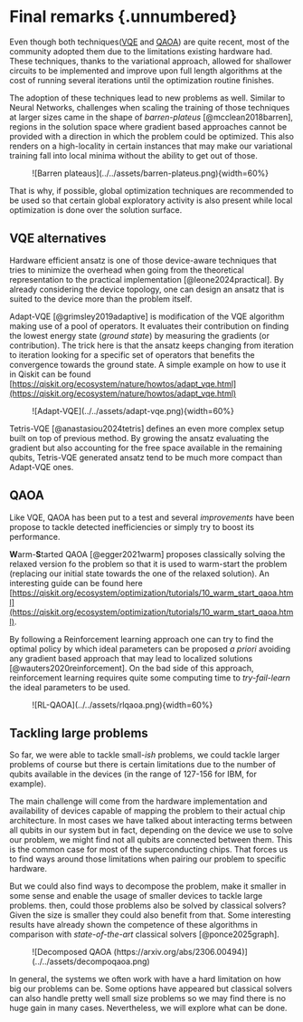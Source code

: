 # Final remarks {.unnumbered}

Even though both techniques([VQE](vqe.md) and [QAOA](qaoa.md)) are quite recent, most of the community adopted them due to the limitations existing hardware had. These techniques, thanks to the variational approach, allowed for shallower circuits to be implemented and improve upon full length algorithms at the cost of running several iterations until the optimization routine finishes.

The adoption of these techniques lead to new problems as well. Similar to Neural Networks, challenges when scaling the training of those techniques at larger sizes came in the shape of _barren-plateus_ [@mcclean2018barren], regions in the solution space where gradient based approaches cannot be provided with a direction in which the problem could be optimized. This also renders on a high-locality in certain instances that may make our variational training fall into local minima without the ability to get out of those.

<figure markdown>
![Barren plateaus](../../assets/barren-plateus.png){width=60%}
</figure>

That is why, if possible, global optimization techniques are recommended to be used so that certain global exploratory activity is also present while local optimization is done over the solution surface.

## VQE alternatives

Hardware efficient ansatz is one of those device-aware techniques that tries to minimize the overhead when going from the theoretical representation to the practical implementation [@leone2024practical]. By already considering the device topology, one can design an ansatz that is suited to the device more than the problem itself.

Adapt-VQE [@grimsley2019adaptive] is modification of the VQE algorithm making use of a pool of operators. It evaluates their contribution on finding the lowest energy state (_ground state_) by measuring the gradients (or contribution). The trick here is that the ansatz keeps changing from iteration to iteration looking for a specific set of operators that benefits the convergence towards the ground state. A simple example on how to use it in Qiskit can be found [https://qiskit.org/ecosystem/nature/howtos/adapt_vqe.html](https://qiskit.org/ecosystem/nature/howtos/adapt_vqe.html)

<figure markdown>
![Adapt-VQE](../../assets/adapt-vqe.png){width=60%}
</figure>

Tetris-VQE [@anastasiou2024tetris] defines an even more complex setup built on top of previous method. By growing the ansatz evaluating the gradient but also accounting for the free space available in the remaining qubits, Tetris-VQE generated ansatz tend to be much more compact than Adapt-VQE ones.

## QAOA

Like VQE, QAOA has been put to a test and several _improvements_ have been propose to tackle detected inefficiencies or simply try to boost its performance.

**W**arm-**S**tarted QAOA [@egger2021warm] proposes classically solving the relaxed version fo the problem so that it is used to warm-start the problem (replacing our initial state towards the one of the relaxed solution). An interesting guide can be found here [https://qiskit.org/ecosystem/optimization/tutorials/10_warm_start_qaoa.html](https://qiskit.org/ecosystem/optimization/tutorials/10_warm_start_qaoa.html).

By following a Reinforcement learning approach one can try to find the optimal policy by which ideal parameters can be proposed _a priori_ avoiding any gradient based approach that may lead to localized solutions [@wauters2020reinforcement]. On the bad side of this approach, reinforcement learning requires quite some computing time to _try-fail-learn_ the ideal parameters to be used.

<figure markdown>
![RL-QAOA](../../assets/rlqaoa.png){width=60%}
</figure>

## Tackling large problems

So far, we were able to tackle small-_ish_ problems, we could tackle larger problems of course but there is certain limitations due to the number of qubits available in the devices (in the range of 127-156 for IBM, for example).

The main challenge will come from the hardware implementation and availability of devices capable of mapping the problem to their actual chip architecture. In most cases we have talked about interacting terms between all qubits in our system but in fact, depending on the device we use to solve our problem, we might find not all qubits are connected between them. This is the common case for most of the superconducting chips. That forces us to find ways around those limitations when pairing our problem to specific hardware. 

But we could also find ways to decompose the problem, make it smaller in some sense and enable the usage of smaller devices to tackle large problems. 
then, could those problems also be solved by classical solvers? Given the size is smaller they could also benefit from that. Some interesting results have already shown the competence of these algorithms in comparison with _state-of-the-art_ classical solvers [@ponce2025graph].

<figure markdown>
![Decomposed QAOA (https://arxiv.org/abs/2306.00494)](../../assets/decompoqaoa.png)
</figure>

In general, the systems we often work with have a hard limitation on how big our problems can be. Some options have appeared but classical solvers can also handle pretty well small size problems so we may find there is no huge gain in many cases. Nevertheless, we will explore what can be done.